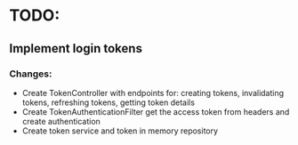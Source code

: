 # TODO:

## Implement login tokens

### Changes:

* Create TokenController with endpoints for: creating tokens, invalidating tokens, refreshing tokens, getting token details
* Create TokenAuthenticationFilter get the access token from headers and create authentication
* Create token service and token in memory repository